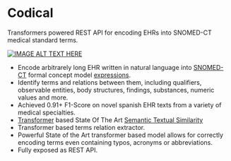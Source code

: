 # Codical
Transformers powered REST API for encoding EHRs into SNOMED-CT medical standard terms.

[![IMAGE ALT TEXT HERE](https://img.youtube.com/vi/-vInBSSw4zY/0.jpg)](https://www.youtube.com/watch?v=-vInBSSw4zY)

- Encode arbitrarely long EHR written in natural language into [SNOMED-CT](https://en.wikipedia.org/wiki/SNOMED_CT) formal concept model [expressions](https://confluence.ihtsdotools.org/display/DOCSTART/7.+SNOMED+CT+Expressions#:~:text=SNOMED%20CT%20expressions%20are%20a,manner%2C%20which%20is%20automatically%20processable.).
- Identify terms and relations between them, including qualifiers, observable entities, body structures, findings, substances, numeric values and more.
- Achieved 0.91+ F1-Score on novel spanish EHR texts from a variety of medical specialties.
- [Transformer](https://arxiv.org/abs/1706.03762) based State Of The Art [Semantic Textual Similarity](https://www.sbert.net/docs/usage/semantic_textual_similarity.html)
- Transformer based terms relation extractor.
- Powerful State of the Art transformer based model allows for correctly encoding terms even containing typos, acronyms or abbreviations.
- Fully exposed as REST API.
